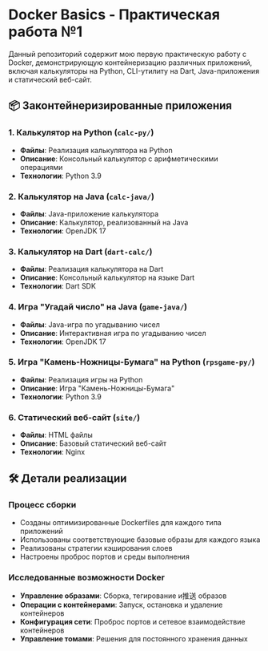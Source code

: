 # Docker Basics - Практическая работа №1


Данный репозиторий содержит мою первую практическую работу с Docker, демонстрирующую контейнеризацию различных приложений, включая калькуляторы на Python, CLI-утилиту на Dart, Java-приложения и статический веб-сайт.

## 📦 Законтейнеризированные приложения

### 1. Калькулятор на Python (`calc-py/`)
- **Файлы**: Реализация калькулятора на Python
- **Описание**: Консольный калькулятор с арифметическими операциями
- **Технологии**: Python 3.9

### 2. Калькулятор на Java (`calc-java/`) 
- **Файлы**: Java-приложение калькулятора
- **Описание**: Калькулятор, реализованный на Java
- **Технологии**: OpenJDK 17

### 3. Калькулятор на Dart (`dart-calc/`)
- **Файлы**: Реализация калькулятора на Dart
- **Описание**: Консольный калькулятор на языке Dart
- **Технологии**: Dart SDK

### 4. Игра "Угадай число" на Java (`game-java/`)
- **Файлы**: Java-игра по угадыванию чисел
- **Описание**: Интерактивная игра по угадыванию чисел
- **Технологии**: OpenJDK 17

### 5. Игра "Камень-Ножницы-Бумага" на Python (`rpsgame-py/`)
- **Файлы**: Реализация игры на Python
- **Описание**: Игра "Камень-Ножницы-Бумага"
- **Технологии**: Python 3.9

### 6. Статический веб-сайт (`site/`)
- **Файлы**: HTML файлы
- **Описание**: Базовый статический веб-сайт
- **Технологии**: Nginx

## 🛠️ Детали реализации

### Процесс сборки
- Созданы оптимизированные Dockerfiles для каждого типа приложений
- Использованы соответствующие базовые образы для каждого языка
- Реализованы стратегии кэширования слоев
- Настроены проброс портов и среды выполнения

### Исследованные возможности Docker
- **Управление образами**: Сборка, тегирование и推送 образов
- **Операции с контейнерами**: Запуск, остановка и удаление контейнеров
- **Конфигурация сети**: Проброс портов и сетевое взаимодействие контейнеров
- **Управление томами**: Решения для постоянного хранения данных
